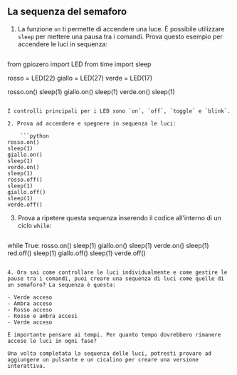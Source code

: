 ## La sequenza del semaforo

1. La funzione `on` ti permette di accendere una luce. È possibile utilizzare `sleep` per mettere una pausa tra i comandi. Prova questo esempio per accendere le luci in sequenza:
    
    ```python
from gpiozero import LED
from time import sleep

rosso = LED(22)
giallo = LED(27)
verde = LED(17)

rosso.on()
sleep(1)
giallo.on()
sleep(1)
verde.on()
sleep(1)
```

I controlli principali per i LED sono `on`, `off`, `toggle` e `blink`.

2. Prova ad accendere e spegnere in sequenza le luci:
    
    ```python
rosso.on()
sleep(1)
giallo.on()
sleep(1)
verde.on()
sleep(1)
rosso.off()
sleep(1)
giallo.off()
sleep(1)
verde.off()
```

3. Prova a ripetere questa sequenza inserendo il codice all'interno di un ciclo `while`:
    
    ```python
while True:
 rosso.on()
 sleep(1)
 giallo.on()
 sleep(1)
 verde.on()
 sleep(1)
 red.off()
 sleep(1)
 giallo.off()
 sleep(1)
 verde.off()
```

4. Ora sai come controllare le luci individualmente e come gestire le pause tra i comandi, puoi creare una sequenza di luci come quelle di un semaforo? La sequenza è questa:

- Verde acceso
- Ambra acceso
- Rosso acceso
- Rosso e ambra accesi
- Verde acceso

È importante pensare ai tempi. Per quanto tempo dovrebbero rimanere accese le luci in ogni fase?

Una volta completata la sequenza delle luci, potresti provare ad aggiungere un pulsante e un cicalino per creare una versione interattiva.